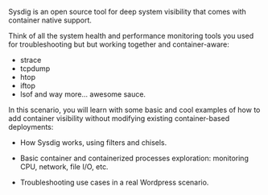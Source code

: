 Sysdig is an open source tool for deep system visibility that comes with container native support.

Think of all the system health and performance monitoring tools you used for troubleshooting but but working together and container-aware:
- strace
- tcpdump
- htop
- iftop
- lsof
and way more... awesome sauce.

In this scenario, you will learn with some basic and cool examples of how to add container visibility without modifying existing container-based deployments:

* How Sysdig works, using filters and chisels.

* Basic container and containerized processes exploration: monitoring CPU, network, file I/O, etc.

* Troubleshooting use cases in a real Wordpress scenario.
